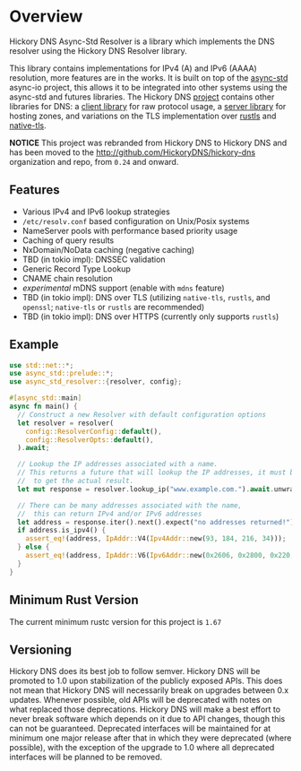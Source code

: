 # Overview

Hickory DNS Async-Std Resolver is a library which implements the DNS resolver using the Hickory DNS Resolver library.

This library contains implementations for IPv4 (A) and IPv6 (AAAA) resolution, more features are in the works. It is built on top of the [async-std](https://async.rs) async-io project, this allows it to be integrated into other systems using the async-std and futures libraries. The Hickory DNS [project](https://github.com/bluejekyll/hickory-dns) contains other libraries for DNS: a [client library](https://crates.io/crates/hickory-client) for raw protocol usage, a [server library](https://crates.io/crates/hickory-server) for hosting zones, and variations on the TLS implementation over [rustls](https://crates.io/crates/hickory-dns-rustls) and [native-tls](https://crates.io/crates/hickory-dns-native-tls).

**NOTICE** This project was rebranded from Hickory DNS to Hickory DNS and has been moved to the http://github.com/HickoryDNS/hickory-dns organization and repo, from `0.24` and onward.

## Features

- Various IPv4 and IPv6 lookup strategies
- `/etc/resolv.conf` based configuration on Unix/Posix systems
- NameServer pools with performance based priority usage
- Caching of query results
- NxDomain/NoData caching (negative caching)
- TBD (in tokio impl): DNSSEC validation
- Generic Record Type Lookup
- CNAME chain resolution
- _experimental_ mDNS support (enable with `mdns` feature)
- TBD (in tokio impl): DNS over TLS (utilizing `native-tls`, `rustls`, and `openssl`; `native-tls` or `rustls` are recommended)
- TBD (in tokio impl): DNS over HTTPS (currently only supports `rustls`)

## Example

```rust
use std::net::*;
use async_std::prelude::*;
use async_std_resolver::{resolver, config};

#[async_std::main]
async fn main() {
  // Construct a new Resolver with default configuration options
  let resolver = resolver(
    config::ResolverConfig::default(),
    config::ResolverOpts::default(),
  ).await;

  // Lookup the IP addresses associated with a name.
  // This returns a future that will lookup the IP addresses, it must be run in the Core to
  //  to get the actual result.
  let mut response = resolver.lookup_ip("www.example.com.").await.unwrap();

  // There can be many addresses associated with the name,
  //  this can return IPv4 and/or IPv6 addresses
  let address = response.iter().next().expect("no addresses returned!");
  if address.is_ipv4() {
    assert_eq!(address, IpAddr::V4(Ipv4Addr::new(93, 184, 216, 34)));
  } else {
    assert_eq!(address, IpAddr::V6(Ipv6Addr::new(0x2606, 0x2800, 0x220, 0x1, 0x248, 0x1893, 0x25c8, 0x1946)));
  }
}
```

## Minimum Rust Version

The current minimum rustc version for this project is `1.67`

## Versioning

Hickory DNS does its best job to follow semver. Hickory DNS will be promoted to 1.0 upon stabilization of the publicly exposed APIs. This does not mean that Hickory DNS will necessarily break on upgrades between 0.x updates. Whenever possible, old APIs will be deprecated with notes on what replaced those deprecations. Hickory DNS will make a best effort to never break software which depends on it due to API changes, though this can not be guaranteed. Deprecated interfaces will be maintained for at minimum one major release after that in which they were deprecated (where possible), with the exception of the upgrade to 1.0 where all deprecated interfaces will be planned to be removed.
